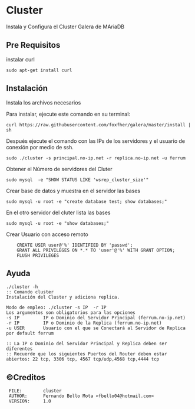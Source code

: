 # Cluster
 
Instala y Configura el Cluster Galera de MAriaDB
## Pre Requisitos
instalar curl
```console
sudo apt-get install curl
```
## Instalación

Instala los archivos necesarios 

Para instalar, ejecute este comando en su terminal:
```console
curl https://raw.githubusercontent.com/foxfher/galera/master/install | sh
```
Después ejecute el comando con las IPs de los servidores y el usuario de conexión por medio de ssh.
```console
sudo ./cluster -s principal.no-ip.net -r replica.no-ip.net -u ferrum
```
Obtener el Número de servidores del Cluter
```console
sudo mysql  -e "SHOW STATUS LIKE 'wsrep_cluster_size'"
```
Crear base de datos y muestra en el servidor las bases
```console
sudo mysql -u root -e "create database test; show databases;"
```
En el otro servidor del cluter lista las bases
```console
sudo mysql -u root -e "show databases;"
```
Crear Usuario con acceso remoto   
```console
    CREATE USER user@'%' IDENTIFIED BY 'passwd';
    GRANT ALL PRIVILEGES ON *.* TO 'user'@'%' WITH GRANT OPTION;
    FLUSH PRIVILEGES
```    
## Ayuda
```console
./cluster -h
:: Comando cluster 
Instalación del Cluster y adiciona replica.

Modo de empleo: ./cluster -s IP  -r IP
Los argumentos son obligatorios para las opciones
-s IP         IP o Dominio del Servidor Principal (ferrum.no-ip.net)
-r IP         IP o Dominio de la Replica (ferrum.no-ip.net)
-u USER       Usuario con el que se Conectará al Servidor de Replica por default ferrum

:: La IP o Dominio del Servidor Principal y Replica deben ser diferentes 
:: Recuerde que los siguientes Puertos del Router deben estar abiertos: 22 tcp, 3306 tcp, 4567 tcp/udp,4568 tcp,4444 tcp 
```

##  &copy;Creditos

     FILE:        cluster
     AUTHOR:      Fernando Bello Mota <fbello04@hotmail.com>
     VERSION:     1.0
